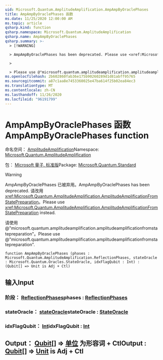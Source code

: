 ```yaml
---
uid: Microsoft.Quantum.AmplitudeAmplification.AmpAmpByOraclePhases
title: AmpAmpByOraclePhases 函数
ms.date: 11/25/2020 12:00:00 AM
ms.topic: article
qsharp.kind: function
qsharp.namespace: Microsoft.Quantum.AmplitudeAmplification
qsharp.name: AmpAmpByOraclePhases
qsharp.summary: >-
  > [!WARNING]

  > AmpAmpByOraclePhases has been deprecated. Please use <xref:Microsoft.Quantum.AmplitudeAmplification.AmplitudeAmplificationFromStatePreparation> instead.

  >

  > Please use @"microsoft.quantum.amplitudeamplification.amplitudeamplificationfromstatepreparation".
ms.openlocfilehash: 2b602860fab36e175b90260289d1d81abff95765
ms.sourcegitcommit: a87c1aa8e7453360025e47ba614f25b02ea84ec3
ms.translationtype: MT
ms.contentlocale: zh-CN
ms.lasthandoff: 11/26/2020
ms.locfileid: "96191799"
---
```

# <a name="ampampbyoraclephases-function"></a><span data-ttu-id="c1758-102">AmpAmpByOraclePhases 函数</span><span class="sxs-lookup"><span data-stu-id="c1758-102">AmpAmpByOraclePhases function</span></span>

<span data-ttu-id="c1758-103">命名空间： [AmplitudeAmplification](xref:Microsoft.Quantum.AmplitudeAmplification)</span><span class="sxs-lookup"><span data-stu-id="c1758-103">Namespace: [Microsoft.Quantum.AmplitudeAmplification](xref:Microsoft.Quantum.AmplitudeAmplification)</span></span>

<span data-ttu-id="c1758-104">包： [Microsoft 量子. 标准版](https://nuget.org/packages/Microsoft.Quantum.Standard)</span><span class="sxs-lookup"><span data-stu-id="c1758-104">Package: [Microsoft.Quantum.Standard](https://nuget.org/packages/Microsoft.Quantum.Standard)</span></span>


> [!WARNING]
> <span data-ttu-id="c1758-105">AmpAmpByOraclePhases 已被弃用。</span><span class="sxs-lookup"><span data-stu-id="c1758-105">AmpAmpByOraclePhases has been deprecated.</span></span> <span data-ttu-id="c1758-106">请改用 <xref:Microsoft.Quantum.AmplitudeAmplification.AmplitudeAmplificationFromStatePreparation>。</span><span class="sxs-lookup"><span data-stu-id="c1758-106">Please use <xref:Microsoft.Quantum.AmplitudeAmplification.AmplitudeAmplificationFromStatePreparation> instead.</span></span>
>
> <span data-ttu-id="c1758-107">请使用 @"microsoft.quantum.amplitudeamplification.amplitudeamplificationfromstatepreparation"。</span><span class="sxs-lookup"><span data-stu-id="c1758-107">Please use @"microsoft.quantum.amplitudeamplification.amplitudeamplificationfromstatepreparation".</span></span>



```qsharp
function AmpAmpByOraclePhases (phases : Microsoft.Quantum.AmplitudeAmplification.ReflectionPhases, stateOracle : Microsoft.Quantum.Oracles.StateOracle, idxFlagQubit : Int) : (Qubit[] => Unit is Adj + Ctl)
```


## <a name="input"></a><span data-ttu-id="c1758-108">输入</span><span class="sxs-lookup"><span data-stu-id="c1758-108">Input</span></span>

### <a name="phases--reflectionphases"></a><span data-ttu-id="c1758-109">阶段： [ReflectionPhases](xref:Microsoft.Quantum.AmplitudeAmplification.ReflectionPhases)</span><span class="sxs-lookup"><span data-stu-id="c1758-109">phases : [ReflectionPhases](xref:Microsoft.Quantum.AmplitudeAmplification.ReflectionPhases)</span></span>




### <a name="stateoracle--stateoracle"></a><span data-ttu-id="c1758-110">stateOracle： [stateOracle](xref:Microsoft.Quantum.Oracles.StateOracle)</span><span class="sxs-lookup"><span data-stu-id="c1758-110">stateOracle : [StateOracle](xref:Microsoft.Quantum.Oracles.StateOracle)</span></span>




### <a name="idxflagqubit--int"></a><span data-ttu-id="c1758-111">idxFlagQubit： [Int](xref:microsoft.quantum.lang-ref.int)</span><span class="sxs-lookup"><span data-stu-id="c1758-111">idxFlagQubit : [Int](xref:microsoft.quantum.lang-ref.int)</span></span>





## <a name="output--qubit--unit--is-adj--ctl"></a><span data-ttu-id="c1758-112">Output： [Qubit](xref:microsoft.quantum.lang-ref.qubit)[] => [单位](xref:microsoft.quantum.lang-ref.unit)  为形容词 + Ctl</span><span class="sxs-lookup"><span data-stu-id="c1758-112">Output : [Qubit](xref:microsoft.quantum.lang-ref.qubit)[] => [Unit](xref:microsoft.quantum.lang-ref.unit)  is Adj + Ctl</span></span>

